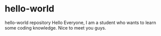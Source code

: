 # hello-world
hello-world repository
Hello Everyone,
  I am a student who wants to learn some coding knowledge. Nice to meet you guys. 
